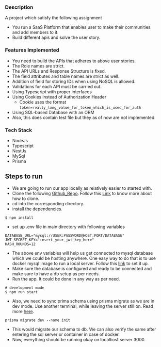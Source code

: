 ### Description

A project which satisfy the following assignment

- You run a SaaS Platform that enables user to make their communities and add members to it.
- Build different apis and solve the user story.

### Features Implemented

- You need to build the APIs that adheres to above user stories.
- The Role names are strict.
- The API URLs and Response Structure is fixed.
- The field attributes and table names are strict as well.
- Addition of field for storing IDs when using NoSQL is allowed.
- Validations for each API must be carried out.
- Using Typescript with proper interfaces
- Using Cookies instead of Authorization Header
  - Cookie uses the format `token=really_long_value_for_token_which_is_used_for_auth`
- Using SQL-based Database with an ORM
- Also, this does contain test file but they as of now are not implemented.

### Tech Stack

- NodeJs
- Typescript
- NestJs
- MySql
- Prisma

## Steps to run

- We are going to run our app locally as relatively easier to started with.
- Clone the following [Github_Repo](https://github.com/Rishabh-Singh-01/community-saas). Follow this [Link](https://docs.github.com/en/repositories/creating-and-managing-repositories/cloning-a-repository) to know more about how to clone.
- cd into the corresponding directory.
- install the dependencies.

```
$ npm install
```

- set up .env file in main directory with following variables

```
DATABASE_URL="mysql://USER:PASSWORD@HOST:PORT/DATABASE"
JWT_SECRET_KEY="insert_your_jwt_key_here"
HASH_ROUNDS=12
```

- The above env variables will help us get connected to mysql database which we could be hosting anywhere. One easy way to do that is to use docker mysql image to run a local server. Follow this [link](https://hub.docker.com/_/mysql) to set it up.
- Make sure the database is configured and ready to be connected and make sure to have a db setup as per needs.
- Run the app. It could be done in any way as per need.

```
# development mode
$ npm run start
```

- Also, we need to sync prima schema using prisma migrate as we are in dev mode. Use another terminal, while leaving the server still on. Read more [here](https://www.prisma.io/docs/orm/prisma-migrate/getting-started).

```
prisma migrate dev --name init
```

- This would migrate our schema to db. We can also verify the same after entering the sql server or container in case of docker.
- Now, everything should be running okay on localhost server 3000.
